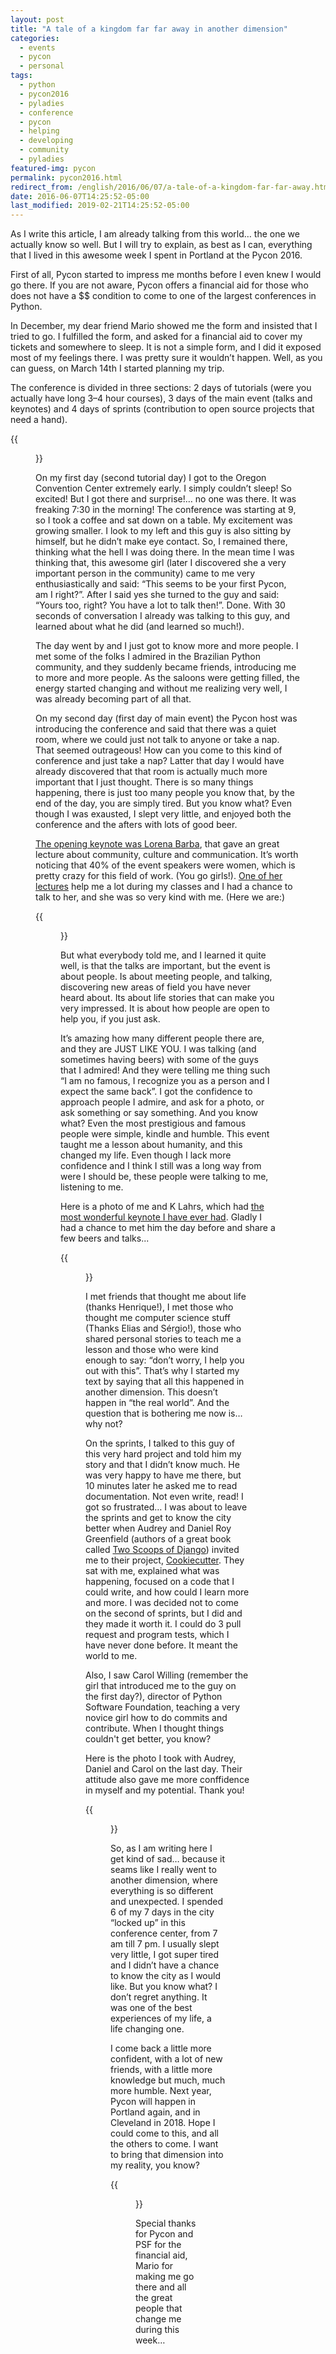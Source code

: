 ```yaml
---
layout: post
title: "A tale of a kingdom far far away in another dimension"
categories:
  - events
  - pycon
  - personal
tags:
  - python 
  - pycon2016 
  - pyladies
  - conference
  - pycon
  - helping
  - developing
  - community 
  - pyladies
featured-img: pycon
permalink: pycon2016.html
redirect_from: /english/2016/06/07/a-tale-of-a-kingdom-far-far-away.html
date: 2016-06-07T14:25:52-05:00
last_modified: 2019-02-21T14:25:52-05:00
---
```



As I write this article, I am already talking from this world… the one we actually know so well. But I will try to explain, as best as I can, everything that I lived in this awesome week I spent in Portland at the Pycon 2016.
<!--more-->

First of all, Pycon started to impress me months before I even knew I would go there. If you are not aware, Pycon offers a financial aid for those who does not have a $$ condition to come to one of the largest conferences in Python.

In December, my dear friend Mario showed me the form and insisted that I tried to go. I fulfilled the form, and asked for a financial aid to cover my tickets and somewhere to sleep. It is not a simple form, and I did it exposed most of my feelings there. I was pretty sure it wouldn’t happen. Well, as you can guess, on March 14th I started planning my trip.

The conference is divided in three sections: 2 days of tutorials (were you actually have long 3–4 hour courses), 3 days of the main event (talks and keynotes) and 4 days of sprints (contribution to open source projects that need a hand).

{{<figure src="assets/img/posts/pycon_badge.jpg#center" caption="My badge">}}

On my first day (second tutorial day) I got to the Oregon Convention Center extremely early. I simply couldn’t sleep! So excited! But I got there and surprise!… no one was there. It was freaking 7:30 in the morning! The conference was starting at 9, so I took a coffee and sat down on a table. My excitement was growing smaller. I look to my left and this guy is also sitting by himself, but he didn’t make eye contact. So, I remained there, thinking what the hell I was doing there. In the mean time I was thinking that, this awesome girl (later I discovered she a very important person in the community) came to me very enthusiastically and said: “This seems to be your first Pycon, am I right?”. After I said yes she turned to the guy and said: “Yours too, right? You have a lot to talk then!”. Done. With 30 seconds of conversation I already was talking to this guy, and learned about what he did (and learned so much!).

The day went by and I just got to know more and more people. I met some of the folks I admired in the Brazilian Python community, and they suddenly became friends, introducing me to more and more people. As the saloons were getting filled, the energy started changing and without me realizing very well, I was already becoming part of all that.

On my second day (first day of main event) the Pycon host was introducing the conference and said that there was a quiet room, where we could just not talk to anyone or take a nap. That seemed outrageous! How can you come to this kind of conference and just take a nap? Latter that day I would have already discovered that that room is actually much more important that I just thought. There is so many things happening, there is just too many people you know that, by the end of the day, you are simply tired. But you know what? Even though I was exausted, I slept very little, and enjoyed both the conference and the afters with lots of good beer.

[The opening keynote was Lorena Barba](https://www.youtube.com/watch?v=ckW1xuGVpug), that gave an great lecture about community, culture and communication. It’s worth noticing that 40% of the event speakers were women, which is pretty crazy for this field of work. (You go girls!). [One of her lectures](http://lorenabarba.com/blog/cfd-python-12-steps-to-navier-stokes/) help me a lot during my classes and I had a chance to talk to her, and she was so very kind with me. (Here we are:)

{{<figure src="assets/img/posts/pycon_lorena.jpg#center" caption="Me and Lorena Barba">}}

But what everybody told me, and I learned it quite well, is that the talks are important, but the event is about people. Is about meeting people, and talking, discovering new areas of field you have never heard about. Its about life stories that can make you very impressed. It is about how people are open to help you, if you just ask.

It’s amazing how many different people there are, and they are JUST LIKE YOU. I was talking (and sometimes having beers) with some of the guys that I admired! And they were telling me thing such “I am no famous, I recognize you as a person and I expect the same back”. I got the confidence to approach people I admire, and ask for a photo, or ask something or say something. And you know what? Even the most prestigious and famous people were simple, kindle and humble. This event taught me a lesson about humanity, and this changed my life. Even though I lack more confidence and I think I still was a long way from were I should be, these people were talking to me, listening to me.

Here is a photo of me and K Lahrs, which had [the most wonderful keynote I have ever had](https://www.youtube.com/watch?v=bSfe5M_zG2s&t=451s). Gladly I had a chance to met him the day before and share a few beers and talks...

{{<figure src="assets/img/posts/pycon_klars.jpg#center" caption="Me and K Lahrs">}}

I met friends that thought me about life (thanks Henrique!), I met those who thought me computer science stuff (Thanks Elias and Sérgio!), those who shared personal stories to teach me a lesson and those who were kind enough to say: “don’t worry, I help you out with this”. That’s why I started my text by saying that all this happened in another dimension. This doesn’t happen in “the real world”. And the question that is bothering me now is… why not?

On the sprints, I talked to this guy of this very hard project and told him my story and that I didn’t know much. He was very happy to have me there, but 10 minutes later he asked me to read documentation. Not even write, read! I got so frustrated… I was about to leave the sprints and get to know the city better when Audrey and Daniel Roy Greenfield (authors of a great book called [Two Scoops of Django](https://www.twoscoopspress.com/)) invited me to their project, [Cookiecutter](https://github.com/pydanny/cookiecutter-django). They sat with me, explained what was happening, focused on a code that I could write, and how could I learn more and more. I was decided not to come on the second of sprints, but I did and they made it worth it. I could do 3 pull request and program tests, which I have never done before. It meant the world to me.

Also, I saw Carol Willing (remember the girl that introduced me to the guy on the first day?), director of Python Software Foundation, teaching a very novice girl how to do commits and contribute. When I thought things couldn't get better, you know?

Here is the photo I took with Audrey, Daniel and Carol on the last day. Their attitude also gave me more conffidence in myself and my potential. Thank you!

{{<figure src="assets/img/posts/pycon_carol_greenfelds.jpg#center" caption="Carol, Me, Audrey and Daniel">}}

So, as I am writing here I get kind of sad… because it seams like I really went to another dimension, where everything is so different and unexpected. I spended 6 of my 7 days in the city “locked up” in this conference center, from 7 am till 7 pm. I usually slept very little, I got super tired and I didn’t have a chance to know the city as I would like. But you know what? I don’t regret anything. It was one of the best experiences of my life, a life changing one.

I come back a little more confident, with a lot of new friends, with a little more knowledge but much, much more humble. Next year, Pycon will happen in Portland again, and in Cleveland in 2018. Hope I could come to this, and all the others to come. I want to bring that dimension into my reality, you know?

{{<figure src="assets/img/posts/pycon_br.jpg#center" caption="Me and the Brazilians!">}}

Special thanks for Pycon and PSF for the financial aid, Mario for making me go there and all the great people that change me during this week…

